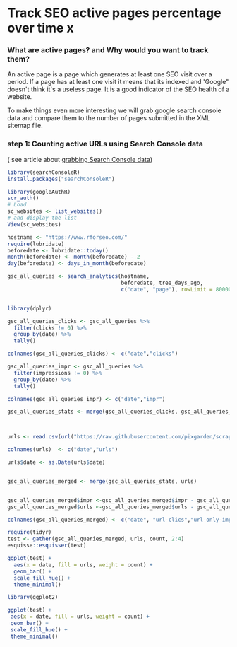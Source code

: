 # Track SEO active pages percentage over time x

### What are active pages? and Why would you want to track them?

An active page is a page which generates at least one SEO visit over a period.  If a page has at least one visit it means that its indexed and 'Google" doesn't think it's a useless page. It is a good indicator of the  SEO health of a website.

To make things even more interesting we will grab google search console data and compare them to the number of pages submitted in the XML sitemap file.

### step 1: Counting active URLs using Search Console data

\( see article about [grabbing Search Console data](../apis/searchconsoler-x.md)\)







```r
library(searchConsoleR)
install.packages("searchConsoleR")

library(googleAuthR)
scr_auth()
# Load
sc_websites <- list_websites()
# and display the list
View(sc_websites)

hostname <- "https://www.rforseo.com/"
require(lubridate)
beforedate <- lubridate::today()
month(beforedate) <- month(beforedate) - 2
day(beforedate) <- days_in_month(beforedate)

gsc_all_queries <- search_analytics(hostname,
                                    beforedate, tree_days_ago,
                                    c("date", "page"), rowLimit = 80000)



```



```r
library(dplyr)

gsc_all_queries_clicks <- gsc_all_queries %>%
  filter(clicks != 0) %>%
  group_by(date) %>%
  tally()

colnames(gsc_all_queries_clicks) <- c("date","clicks")

gsc_all_queries_impr <- gsc_all_queries %>%
  filter(impressions != 0) %>%
  group_by(date) %>%
  tally()

colnames(gsc_all_queries_impr) <- c("date","impr")

gsc_all_queries_stats <- merge(gsc_all_queries_clicks, gsc_all_queries_impr)




```



```r
urls <- read.csv(url("https://raw.githubusercontent.com/pixgarden/scrape-automation/main/data/xml_url_count.csv"))

colnames(urls)  <- c("date","urls")

urls$date <- as.Date(urls$date)


gsc_all_queries_merged <- merge(gsc_all_queries_stats, urls)



```



```r
gsc_all_queries_merged$impr <-gsc_all_queries_merged$impr - gsc_all_queries_merged$clicks
gsc_all_queries_merged$urls <-gsc_all_queries_merged$urls - gsc_all_queries_merged$impr

colnames(gsc_all_queries_merged) <- c("date", "url-clics","url-only-impr","url-without-impr")


```





```r
require(tidyr)
test <- gather(gsc_all_queries_merged, urls, count, 2:4)
esquisse::esquisser(test)

ggplot(test) +
  aes(x = date, fill = urls, weight = count) +
  geom_bar() +
  scale_fill_hue() +
  theme_minimal()

library(ggplot2)

ggplot(test) +
 aes(x = date, fill = urls, weight = count) +
 geom_bar() +
 scale_fill_hue() +
 theme_minimal()

```

